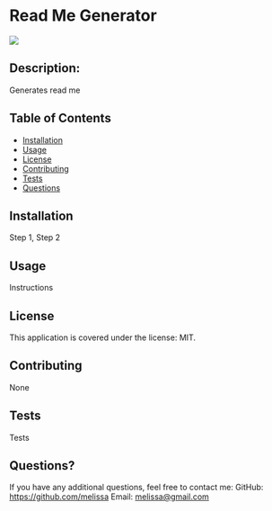
    
# Read Me Generator


<img src="https://img.shields.io/badge/license-MIT-brightgreen">
    

## Description: 

Generates read me


## Table of Contents
* [Installation](#installation)
* [Usage](#usage)
* [License](#license)
* [Contributing](#contributing)
* [Tests](#tests)
* [Questions](#questions)
    

## Installation

Step 1, Step 2

## Usage

Instructions

## License

This application is covered under the license: MIT.

## Contributing

None

## Tests

Tests

## Questions? 

If you have any additional questions, feel free to contact me: 
GitHub: https://github.com/melissa 
Email: melissa@gmail.com

    